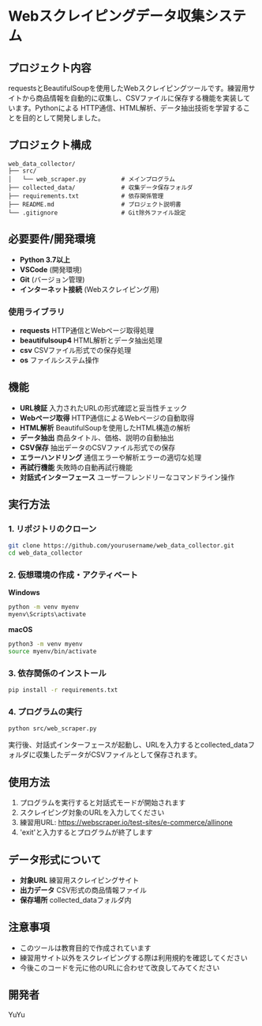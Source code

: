 # Webスクレイピングデータ収集システム

## プロジェクト内容

requestsとBeautifulSoupを使用したWebスクレイピングツールです。練習用サイトから商品情報を自動的に収集し、CSVファイルに保存する機能を実装しています。Pythonによる HTTP通信、HTML解析、データ抽出技術を学習することを目的として開発しました。

## プロジェクト構成

```
web_data_collector/
├── src/
│   └── web_scraper.py          # メインプログラム
├── collected_data/             # 収集データ保存フォルダ
├── requirements.txt            # 依存関係管理
├── README.md                   # プロジェクト説明書
└── .gitignore                  # Git除外ファイル設定
```

## 必要要件/開発環境

- **Python 3.7以上**
- **VSCode** (開発環境)
- **Git** (バージョン管理)
- **インターネット接続** (Webスクレイピング用)

### 使用ライブラリ

- **requests** HTTP通信とWebページ取得処理
- **beautifulsoup4** HTML解析とデータ抽出処理
- **csv** CSVファイル形式での保存処理
- **os** ファイルシステム操作

## 機能

- **URL検証** 入力されたURLの形式確認と妥当性チェック
- **Webページ取得** HTTP通信によるWebページの自動取得
- **HTML解析** BeautifulSoupを使用したHTML構造の解析
- **データ抽出** 商品タイトル、価格、説明の自動抽出
- **CSV保存** 抽出データのCSVファイル形式での保存
- **エラーハンドリング** 通信エラーや解析エラーの適切な処理
- **再試行機能** 失敗時の自動再試行機能
- **対話式インターフェース** ユーザーフレンドリーなコマンドライン操作

## 実行方法

### 1. リポジトリのクローン

```bash
git clone https://github.com/yourusername/web_data_collector.git
cd web_data_collector
```

### 2. 仮想環境の作成・アクティベート

**Windows**

```bash
python -m venv myenv
myenv\Scripts\activate
```

**macOS**

```bash
python3 -m venv myenv
source myenv/bin/activate
```

### 3. 依存関係のインストール

```bash
pip install -r requirements.txt
```

### 4. プログラムの実行

```bash
python src/web_scraper.py
```

実行後、対話式インターフェースが起動し、URLを入力するとcollected_dataフォルダに収集したデータがCSVファイルとして保存されます。

## 使用方法

1. プログラムを実行すると対話式モードが開始されます
2. スクレイピング対象のURLを入力してください
3. 練習用URL: https://webscraper.io/test-sites/e-commerce/allinone
4. 'exit'と入力するとプログラムが終了します

## データ形式について

* **対象URL** 練習用スクレイピングサイト
* **出力データ** CSV形式の商品情報ファイル
* **保存場所** collected_dataフォルダ内

## 注意事項

- このツールは教育目的で作成されています
- 練習用サイト以外をスクレイピングする際は利用規約を確認してください
- 今後このコードを元に他のURLに合わせて改良してみてください

## 開発者

YuYu